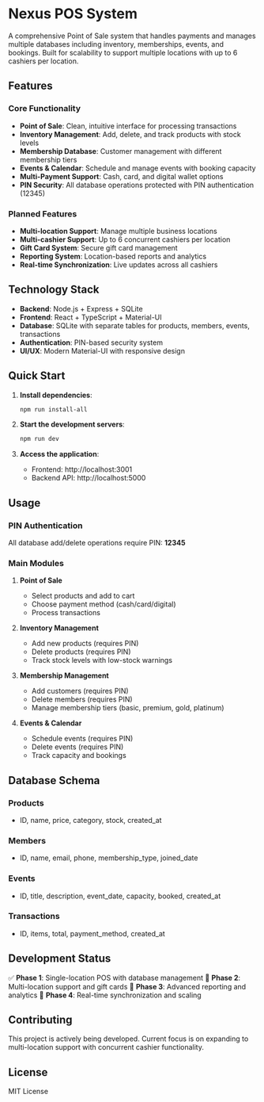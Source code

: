 # Nexus POS System

A comprehensive Point of Sale system that handles payments and manages multiple databases including inventory, memberships, events, and bookings. Built for scalability to support multiple locations with up to 6 cashiers per location.

## Features

### Core Functionality
- **Point of Sale**: Clean, intuitive interface for processing transactions
- **Inventory Management**: Add, delete, and track products with stock levels
- **Membership Database**: Customer management with different membership tiers
- **Events & Calendar**: Schedule and manage events with booking capacity
- **Multi-Payment Support**: Cash, card, and digital wallet options
- **PIN Security**: All database operations protected with PIN authentication (12345)

### Planned Features
- **Multi-location Support**: Manage multiple business locations
- **Multi-cashier Support**: Up to 6 concurrent cashiers per location  
- **Gift Card System**: Secure gift card management
- **Reporting System**: Location-based reports and analytics
- **Real-time Synchronization**: Live updates across all cashiers

## Technology Stack

- **Backend**: Node.js + Express + SQLite
- **Frontend**: React + TypeScript + Material-UI
- **Database**: SQLite with separate tables for products, members, events, transactions
- **Authentication**: PIN-based security system
- **UI/UX**: Modern Material-UI with responsive design

## Quick Start

1. **Install dependencies**:
   ```bash
   npm run install-all
   ```

2. **Start the development servers**:
   ```bash
   npm run dev
   ```

3. **Access the application**:
   - Frontend: http://localhost:3001
   - Backend API: http://localhost:5000

## Usage

### PIN Authentication
All database add/delete operations require PIN: **12345**

### Main Modules

1. **Point of Sale**
   - Select products and add to cart
   - Choose payment method (cash/card/digital)
   - Process transactions

2. **Inventory Management** 
   - Add new products (requires PIN)
   - Delete products (requires PIN)
   - Track stock levels with low-stock warnings

3. **Membership Management**
   - Add customers (requires PIN)
   - Delete members (requires PIN)
   - Manage membership tiers (basic, premium, gold, platinum)

4. **Events & Calendar**
   - Schedule events (requires PIN)
   - Delete events (requires PIN)
   - Track capacity and bookings

## Database Schema

### Products
- ID, name, price, category, stock, created_at

### Members  
- ID, name, email, phone, membership_type, joined_date

### Events
- ID, title, description, event_date, capacity, booked, created_at

### Transactions
- ID, items, total, payment_method, created_at

## Development Status

✅ **Phase 1**: Single-location POS with database management
🔄 **Phase 2**: Multi-location support and gift cards
🔄 **Phase 3**: Advanced reporting and analytics
🔄 **Phase 4**: Real-time synchronization and scaling

## Contributing

This project is actively being developed. Current focus is on expanding to multi-location support with concurrent cashier functionality.

## License

MIT License